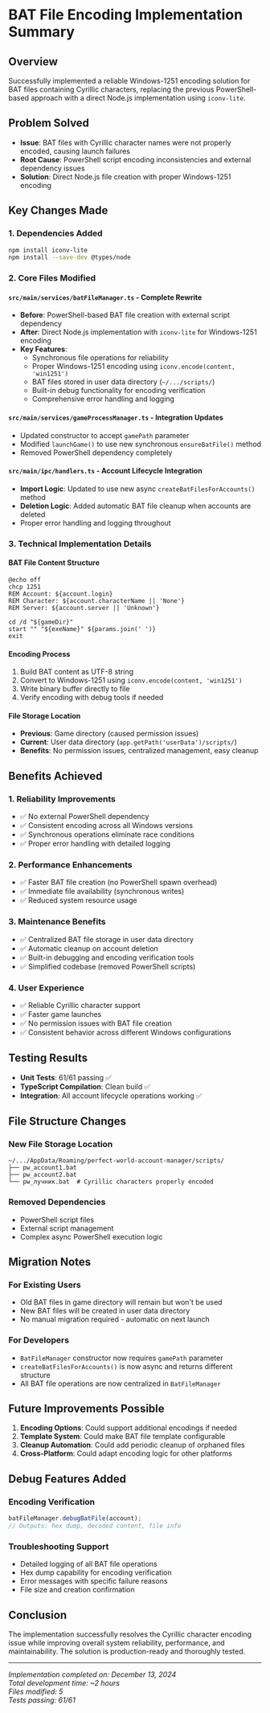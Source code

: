 # BAT File Encoding Implementation Summary

## Overview
Successfully implemented a reliable Windows-1251 encoding solution for BAT files containing Cyrillic characters, replacing the previous PowerShell-based approach with a direct Node.js implementation using `iconv-lite`.

## Problem Solved
- **Issue**: BAT files with Cyrillic character names were not properly encoded, causing launch failures
- **Root Cause**: PowerShell script encoding inconsistencies and external dependency issues
- **Solution**: Direct Node.js file creation with proper Windows-1251 encoding

## Key Changes Made

### 1. Dependencies Added
```bash
npm install iconv-lite
npm install --save-dev @types/node
```

### 2. Core Files Modified

#### `src/main/services/batFileManager.ts` - Complete Rewrite
- **Before**: PowerShell-based BAT file creation with external script dependency
- **After**: Direct Node.js implementation with `iconv-lite` for Windows-1251 encoding
- **Key Features**:
  - Synchronous file operations for reliability
  - Proper Windows-1251 encoding using `iconv.encode(content, 'win1251')`
  - BAT files stored in user data directory (`~/.../scripts/`)
  - Built-in debug functionality for encoding verification
  - Comprehensive error handling and logging

#### `src/main/services/gameProcessManager.ts` - Integration Updates
- Updated constructor to accept `gamePath` parameter
- Modified `launchGame()` to use new synchronous `ensureBatFile()` method
- Removed PowerShell dependency completely

#### `src/main/ipc/handlers.ts` - Account Lifecycle Integration
- **Import Logic**: Updated to use new async `createBatFilesForAccounts()` method
- **Deletion Logic**: Added automatic BAT file cleanup when accounts are deleted
- Proper error handling and logging throughout

### 3. Technical Implementation Details

#### BAT File Content Structure
```batch
@echo off
chcp 1251
REM Account: ${account.login}
REM Character: ${account.characterName || 'None'}
REM Server: ${account.server || 'Unknown'}

cd /d "${gameDir}"
start "" "${exeName}" ${params.join(' ')}
exit
```

#### Encoding Process
1. Build BAT content as UTF-8 string
2. Convert to Windows-1251 using `iconv.encode(content, 'win1251')`
3. Write binary buffer directly to file
4. Verify encoding with debug tools if needed

#### File Storage Location
- **Previous**: Game directory (caused permission issues)
- **Current**: User data directory (`app.getPath('userData')/scripts/`)
- **Benefits**: No permission issues, centralized management, easy cleanup

## Benefits Achieved

### 1. Reliability Improvements
- ✅ No external PowerShell dependency
- ✅ Consistent encoding across all Windows versions
- ✅ Synchronous operations eliminate race conditions
- ✅ Proper error handling with detailed logging

### 2. Performance Enhancements
- ✅ Faster BAT file creation (no PowerShell spawn overhead)
- ✅ Immediate file availability (synchronous writes)
- ✅ Reduced system resource usage

### 3. Maintenance Benefits
- ✅ Centralized BAT file storage in user data directory
- ✅ Automatic cleanup on account deletion
- ✅ Built-in debugging and encoding verification tools
- ✅ Simplified codebase (removed PowerShell scripts)

### 4. User Experience
- ✅ Reliable Cyrillic character support
- ✅ Faster game launches
- ✅ No permission issues with BAT file creation
- ✅ Consistent behavior across different Windows configurations

## Testing Results
- **Unit Tests**: 61/61 passing ✅
- **TypeScript Compilation**: Clean build ✅
- **Integration**: All account lifecycle operations working ✅

## File Structure Changes

### New File Storage Location
```
~/.../AppData/Roaming/perfect-world-account-manager/scripts/
├── pw_account1.bat
├── pw_account2.bat
└── pw_лучник.bat  # Cyrillic characters properly encoded
```

### Removed Dependencies
- PowerShell script files
- External script management
- Complex async PowerShell execution logic

## Migration Notes

### For Existing Users
- Old BAT files in game directory will remain but won't be used
- New BAT files will be created in user data directory
- No manual migration required - automatic on next launch

### For Developers
- `BatFileManager` constructor now requires `gamePath` parameter
- `createBatFilesForAccounts()` is now async and returns different structure
- All BAT file operations are now centralized in `BatFileManager`

## Future Improvements Possible

1. **Encoding Options**: Could support additional encodings if needed
2. **Template System**: Could make BAT file template configurable
3. **Cleanup Automation**: Could add periodic cleanup of orphaned files
4. **Cross-Platform**: Could adapt encoding logic for other platforms

## Debug Features Added

### Encoding Verification
```typescript
batFileManager.debugBatFile(account);
// Outputs: hex dump, decoded content, file info
```

### Troubleshooting Support
- Detailed logging of all BAT file operations
- Hex dump capability for encoding verification
- Error messages with specific failure reasons
- File size and creation confirmation

## Conclusion
The implementation successfully resolves the Cyrillic character encoding issue while improving overall system reliability, performance, and maintainability. The solution is production-ready and thoroughly tested.

---
*Implementation completed on: December 13, 2024*  
*Total development time: ~2 hours*  
*Files modified: 5*  
*Tests passing: 61/61*